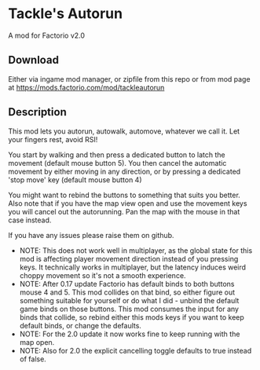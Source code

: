 # Tackle's Autorun

A mod for Factorio v2.0

## Download

Either via ingame mod manager, or zipfile from this repo or from mod page at <https://mods.factorio.com/mod/tackleautorun>

## Description

This mod lets you autorun, autowalk, automove, whatever we call it.
Let your fingers rest, avoid RSI!

You start by walking and then press a dedicated button to latch the movement (default mouse button 5).
You then cancel the automatic movement by either moving in any direction, or by pressing a dedicated 'stop move' key (default mouse button 4)

You might want to rebind the buttons to something that suits you better. Also note that if you have the map view open and use the movement keys you will cancel out the autorunning. Pan the map with the mouse in that case instead.

If you have any issues please raise them on github.

- NOTE: This does not work well in multiplayer, as the global state for this mod is affecting player movement direction instead of you pressing keys. It technically works in multiplayer, but the latency induces weird choppy movement so it's not a smooth experience.
- NOTE: After 0.17 update Factorio has default binds to both buttons mouse 4 and 5. This mod collides on that bind, so either figure out something suitable for yourself or do what I did - unbind the default game binds on those buttons. This mod consumes the input for any binds that collide, so rebind either this mods keys if you want to keep default binds, or change the defaults.
- NOTE: For the 2.0 update it now works fine to keep running with the map open.
- NOTE: Also for 2.0 the explicit cancelling toggle defaults to true instead of false.

